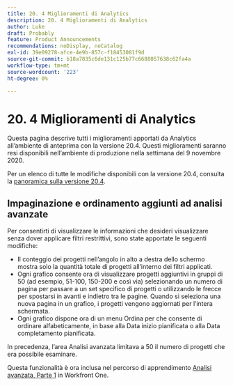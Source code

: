 ```yaml
---
title: 20. 4 Miglioramenti di Analytics
description: 20. 4 Miglioramenti di Analytics
author: Luke
draft: Probably
feature: Product Announcements
recommendations: noDisplay, noCatalog
exl-id: 39e09278-afce-4e9b-857c-f18453081f9d
source-git-commit: b18a7835c6de131c125b77c6688057638c62fa4a
workflow-type: tm+mt
source-wordcount: '223'
ht-degree: 0%

---
```


# 20. 4 Miglioramenti di Analytics

Questa pagina descrive tutti i miglioramenti apportati da Analytics all’ambiente di anteprima con la versione 20.4. Questi miglioramenti saranno resi disponibili nell’ambiente di produzione nella settimana del 9 novembre 2020.

Per un elenco di tutte le modifiche disponibili con la versione 20.4, consulta la [panoramica sulla versione 20.4](../../../product-announcements/product-releases/20.4-release-activity/20-4-release-overview.md).

## Impaginazione e ordinamento aggiunti ad analisi avanzate

Per consentirti di visualizzare le informazioni che desideri visualizzare senza dover applicare filtri restrittivi, sono state apportate le seguenti modifiche:

* Il conteggio dei progetti nell’angolo in alto a destra dello schermo mostra solo la quantità totale di progetti all’interno dei filtri applicati.
* Ogni grafico consente ora di visualizzare progetti aggiuntivi in gruppi di 50 (ad esempio, 51-100, 150-200 e così via) selezionando un numero di pagina per passare a un set specifico di progetti o utilizzando le frecce per spostarsi in avanti e indietro tra le pagine. Quando si seleziona una nuova pagina in un grafico, i progetti vengono aggiornati per l’intera schermata.
* Ogni grafico dispone ora di un menu Ordina per che consente di ordinare alfabeticamente, in base alla Data inizio pianificata o alla Data completamento pianificata.

In precedenza, l’area Analisi avanzata limitava a 50 il numero di progetti che era possibile esaminare.

Questa funzionalità è ora inclusa nel percorso di apprendimento [Analisi avanzata, Parte 1](https://experienceleague.adobe.com/it/docs/workfront/using/home) in Workfront One.
